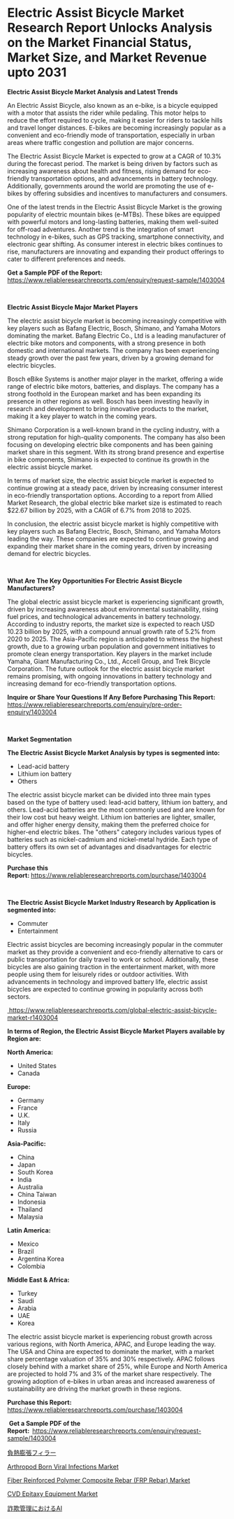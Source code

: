 <p><h1>Electric Assist Bicycle Market Research Report Unlocks Analysis on the Market Financial Status, Market Size, and Market Revenue upto 2031</h1></p><p><strong>Electric Assist Bicycle Market Analysis and Latest Trends</strong></p>
<p><p>An Electric Assist Bicycle, also known as an e-bike, is a bicycle equipped with a motor that assists the rider while pedaling. This motor helps to reduce the effort required to cycle, making it easier for riders to tackle hills and travel longer distances. E-bikes are becoming increasingly popular as a convenient and eco-friendly mode of transportation, especially in urban areas where traffic congestion and pollution are major concerns.</p><p>The Electric Assist Bicycle Market is expected to grow at a CAGR of 10.3% during the forecast period. The market is being driven by factors such as increasing awareness about health and fitness, rising demand for eco-friendly transportation options, and advancements in battery technology. Additionally, governments around the world are promoting the use of e-bikes by offering subsidies and incentives to manufacturers and consumers.</p><p>One of the latest trends in the Electric Assist Bicycle Market is the growing popularity of electric mountain bikes (e-MTBs). These bikes are equipped with powerful motors and long-lasting batteries, making them well-suited for off-road adventures. Another trend is the integration of smart technology in e-bikes, such as GPS tracking, smartphone connectivity, and electronic gear shifting. As consumer interest in electric bikes continues to rise, manufacturers are innovating and expanding their product offerings to cater to different preferences and needs.</p></p>
<p><strong>Get a Sample PDF of the Report:&nbsp;</strong> <a href="https://www.reliableresearchreports.com/enquiry/request-sample/1403004">https://www.reliableresearchreports.com/enquiry/request-sample/1403004</a></p>
<p>&nbsp;</p>
<p><strong>Electric Assist Bicycle Major Market Players</strong></p>
<p><p>The electric assist bicycle market is becoming increasingly competitive with key players such as Bafang Electric, Bosch, Shimano, and Yamaha Motors dominating the market. Bafang Electric Co., Ltd is a leading manufacturer of electric bike motors and components, with a strong presence in both domestic and international markets. The company has been experiencing steady growth over the past few years, driven by a growing demand for electric bicycles.</p><p>Bosch eBike Systems is another major player in the market, offering a wide range of electric bike motors, batteries, and displays. The company has a strong foothold in the European market and has been expanding its presence in other regions as well. Bosch has been investing heavily in research and development to bring innovative products to the market, making it a key player to watch in the coming years.</p><p>Shimano Corporation is a well-known brand in the cycling industry, with a strong reputation for high-quality components. The company has also been focusing on developing electric bike components and has been gaining market share in this segment. With its strong brand presence and expertise in bike components, Shimano is expected to continue its growth in the electric assist bicycle market.</p><p>In terms of market size, the electric assist bicycle market is expected to continue growing at a steady pace, driven by increasing consumer interest in eco-friendly transportation options. According to a report from Allied Market Research, the global electric bike market size is estimated to reach $22.67 billion by 2025, with a CAGR of 6.7% from 2018 to 2025.</p><p>In conclusion, the electric assist bicycle market is highly competitive with key players such as Bafang Electric, Bosch, Shimano, and Yamaha Motors leading the way. These companies are expected to continue growing and expanding their market share in the coming years, driven by increasing demand for electric bicycles.</p></p>
<p>&nbsp;</p>
<p><strong>What Are The Key Opportunities For Electric Assist Bicycle Manufacturers?</strong></p>
<p><p>The global electric assist bicycle market is experiencing significant growth, driven by increasing awareness about environmental sustainability, rising fuel prices, and technological advancements in battery technology. According to industry reports, the market size is expected to reach USD 10.23 billion by 2025, with a compound annual growth rate of 5.2% from 2020 to 2025. The Asia-Pacific region is anticipated to witness the highest growth, due to a growing urban population and government initiatives to promote clean energy transportation. Key players in the market include Yamaha, Giant Manufacturing Co., Ltd., Accell Group, and Trek Bicycle Corporation. The future outlook for the electric assist bicycle market remains promising, with ongoing innovations in battery technology and increasing demand for eco-friendly transportation options.</p></p>
<p><strong>Inquire or Share Your Questions If Any Before Purchasing This Report:</strong> <a href="https://www.reliableresearchreports.com/enquiry/pre-order-enquiry/1403004">https://www.reliableresearchreports.com/enquiry/pre-order-enquiry/1403004</a></p>
<p>&nbsp;</p>
<p><strong>Market Segmentation</strong></p>
<p><strong>The Electric Assist Bicycle Market Analysis by types is segmented into:</strong></p>
<p><ul><li>Lead-acid battery</li><li>Lithium ion battery</li><li>Others</li></ul></p>
<p><p>The electric assist bicycle market can be divided into three main types based on the type of battery used: lead-acid battery, lithium ion battery, and others. Lead-acid batteries are the most commonly used and are known for their low cost but heavy weight. Lithium ion batteries are lighter, smaller, and offer higher energy density, making them the preferred choice for higher-end electric bikes. The "others" category includes various types of batteries such as nickel-cadmium and nickel-metal hydride. Each type of battery offers its own set of advantages and disadvantages for electric bicycles.</p></p>
<p><strong>Purchase this Report:&nbsp;</strong><a href="https://www.reliableresearchreports.com/purchase/1403004">https://www.reliableresearchreports.com/purchase/1403004</a></p>
<p>&nbsp;</p>
<p><strong>The Electric Assist Bicycle Market Industry Research by Application is segmented into:</strong></p>
<p><ul><li>Commuter</li><li>Entertainment</li></ul></p>
<p><p>Electric assist bicycles are becoming increasingly popular in the commuter market as they provide a convenient and eco-friendly alternative to cars or public transportation for daily travel to work or school. Additionally, these bicycles are also gaining traction in the entertainment market, with more people using them for leisurely rides or outdoor activities. With advancements in technology and improved battery life, electric assist bicycles are expected to continue growing in popularity across both sectors.</p></p>
<p><a href="https://www.reliableresearchreports.com/global-electric-assist-bicycle-market-r1403004">&nbsp;https://www.reliableresearchreports.com/global-electric-assist-bicycle-market-r1403004</a></p>
<p><strong>In terms of Region, the Electric Assist Bicycle Market Players available by Region are:</strong></p>
<p>
    <p> <strong> North America: </strong>
        <ul>
            <li>United States</li>
            <li>Canada</li>
        </ul>
        </p> 
    <p> <strong> Europe: </strong>
        <ul>
            <li>Germany</li>
            <li>France</li>
            <li>U.K.</li>
            <li>Italy</li>
            <li>Russia</li>
        </ul>
        </p> 
    <p> <strong> Asia-Pacific: </strong>
        <ul>
            <li>China</li>
            <li>Japan</li>
            <li>South Korea</li>
            <li>India</li>
            <li>Australia</li>
            <li>China Taiwan</li>
            <li>Indonesia</li>
            <li>Thailand</li>
            <li>Malaysia</li>
        </ul>
        </p> 
    <p> <strong> Latin America: </strong>
        <ul>
            <li>Mexico</li>
            <li>Brazil</li>
            <li>Argentina Korea</li>
            <li>Colombia</li>
        </ul>
        </p> 
    <p> <strong> Middle East & Africa: </strong>
        <ul>
            <li>Turkey</li>
            <li>Saudi</li>
            <li>Arabia</li>
            <li>UAE</li>
            <li>Korea</li>
        </ul>
    </p>
    </p>
<p><p>The electric assist bicycle market is experiencing robust growth across various regions, with North America, APAC, and Europe leading the way. The USA and China are expected to dominate the market, with a market share percentage valuation of 35% and 30% respectively. APAC follows closely behind with a market share of 25%, while Europe and North America are projected to hold 7% and 3% of the market share respectively. The growing adoption of e-bikes in urban areas and increased awareness of sustainability are driving the market growth in these regions.</p></p>
<p><strong>Purchase this Report: </strong><a href="https://www.reliableresearchreports.com/purchase/1403004">https://www.reliableresearchreports.com/purchase/1403004</a></p>
<p>&nbsp;<strong>Get a Sample PDF of the Report:&nbsp;&nbsp;</strong><a href="https://www.reliableresearchreports.com/enquiry/request-sample/1403004">https://www.reliableresearchreports.com/enquiry/request-sample/1403004</a></p>
<p><strong></strong></p>
<p><p><a href="https://github.com/AaronVargas43/Market-Research-Report-List-2/blob/main/2684536114198.md">負熱膨張フィラー</a></p><p><a href="https://www.linkedin.com/pulse/arthropod-born-viral-infections-market-trends-analysis-forecasted-iy4ie">Arthropod Born Viral Infections Market</a></p><p><a href="https://www.linkedin.com/pulse/fiber-reinforced-polymer-composite-rebar-frp-market-vdfee">Fiber Reinforced Polymer Composite Rebar (FRP Rebar) Market</a></p><p><a href="https://github.com/angelajermaine/Market-Research-Report-List-3/blob/main/cvd-epitaxy-equipment-market.md">CVD Epitaxy Equipment Market</a></p><p><a href="https://github.com/CloydAbbott2023/Market-Research-Report-List-2/blob/main/9817231114199.md">詐欺管理におけるAI</a></p></p>